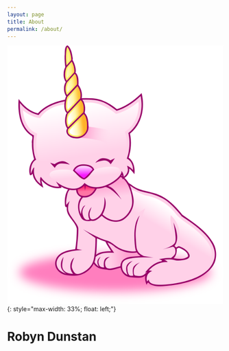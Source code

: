 ```yaml
---
layout: page
title: About
permalink: /about/
---
```

![Desktop View](/assets/img/caticorn.svg){: style="max-width: 33%; float: left;"}
# Robyn Dunstan